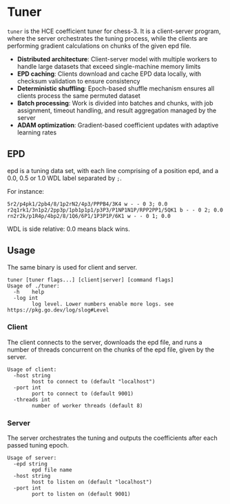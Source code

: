 # Tuner

`tuner` is the HCE coefficient tuner for chess-3. It is a client-server program, where the server orchestrates the tuning process, while the clients are performing gradient calculations on chunks of the given epd file.

- **Distributed architecture**: Client-server model with multiple workers to handle large datasets that exceed single-machine memory limits
- **EPD caching**: Clients download and cache EPD data locally, with checksum validation to ensure consistency
- **Deterministic shuffling**: Epoch-based shuffle mechanism ensures all clients process the same permuted dataset
- **Batch processing**: Work is divided into batches and chunks, with job assignment, timeout handling, and result aggregation managed by the server
- **ADAM optimization**: Gradient-based coefficient updates with adaptive learning rates

## EPD

epd is a tuning data set, with each line comprising of a position epd, and a 0.0, 0.5 or 1.0 WDL label separated by `;`.

For instance:

```
5r2/p4pk1/2pb4/8/1p2rN2/4p3/PPPB4/3K4 w - - 0 3; 0.0
r2q1rk1/3n1p2/2pp3p/1pb1p1p1/p3P3/P1NP1N1P/RPP2PP1/5QK1 b - - 0 2; 0.0
rn2r2k/p1R4p/4bp2/8/1Q6/6P1/1P3P1P/6K1 w - - 0 1; 0.0
```

WDL is side relative: 0.0 means black wins.

## Usage

The same binary is used for client and server.

```
tuner [tuner flags...] [client|server] [command flags]
Usage of ./tuner:
  -h	help
  -log int
    	log level. Lower numbers enable more logs. see https://pkg.go.dev/log/slog#Level
```

### Client

The client connects to the server, downloads the epd file, and runs a number of threads concurrent on the chunks of the epd file, given by the server.

```
Usage of client:
  -host string
    	host to connect to (default "localhost")
  -port int
    	port to connect to (default 9001)
  -threads int
    	number of worker threads (default 8)
```

### Server

The server orchestrates the tuning and outputs the coefficients after each passed tuning epoch.

```
Usage of server:
  -epd string
    	epd file name
  -host string
    	host to listen on (default "localhost")
  -port int
    	port to listen on (default 9001)
```
